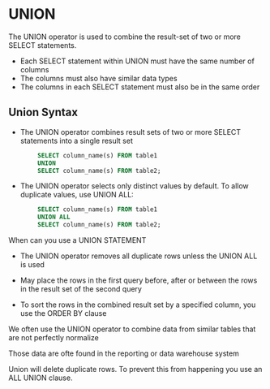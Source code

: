 # UNION

The UNION operator is used to combine the result-set of two or more SELECT statements.

- Each SELECT statement within UNION must have the same number of columns
- The columns must also have similar data types
- The columns in each SELECT statement must also be in the same order

## Union Syntax

- The UNION operator combines result sets of two or more SELECT statements into a single result set

```sql
        SELECT column_name(s) FROM table1
        UNION
        SELECT column_name(s) FROM table2;
```

- The UNION operator selects only distinct values by default. To allow duplicate values, use UNION ALL:

```sql
        SELECT column_name(s) FROM table1
        UNION ALL
        SELECT column_name(s) FROM table2;
```

When can you use a UNION STATEMENT

- The UNION operator removes all duplicate rows unless the UNION ALL is used

- May place the rows in the first query before, after or between the rows in the result set of the second query

- To sort the rows in the combined result set by a specified column, you use the ORDER BY clause

We often use the UNION operator to combine data from similar tables that are not perfectly normalize

Those data are ofte found in the reporting or data warehouse system

Union will delete duplicate rows.  To prevent this from happening you use an ALL UNION clause. 
